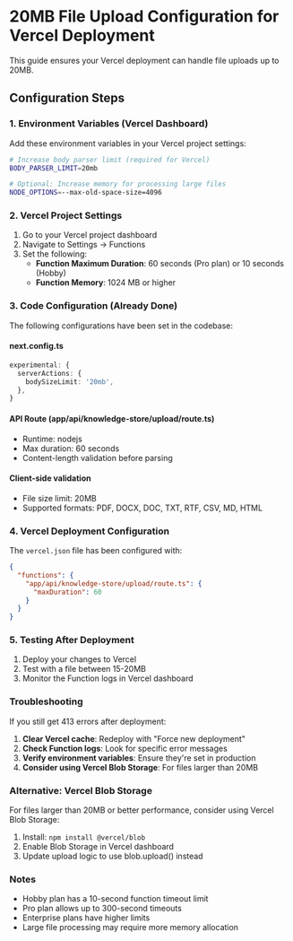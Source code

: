 # 20MB File Upload Configuration for Vercel Deployment

This guide ensures your Vercel deployment can handle file uploads up to 20MB.

## Configuration Steps

### 1. Environment Variables (Vercel Dashboard)

Add these environment variables in your Vercel project settings:

```bash
# Increase body parser limit (required for Vercel)
BODY_PARSER_LIMIT=20mb

# Optional: Increase memory for processing large files
NODE_OPTIONS=--max-old-space-size=4096
```

### 2. Vercel Project Settings

1. Go to your Vercel project dashboard
2. Navigate to Settings → Functions
3. Set the following:
   - **Function Maximum Duration**: 60 seconds (Pro plan) or 10 seconds (Hobby)
   - **Function Memory**: 1024 MB or higher

### 3. Code Configuration (Already Done)

The following configurations have been set in the codebase:

#### next.config.ts
```typescript
experimental: {
  serverActions: {
    bodySizeLimit: '20mb',
  },
}
```

#### API Route (app/api/knowledge-store/upload/route.ts)
- Runtime: nodejs
- Max duration: 60 seconds
- Content-length validation before parsing

#### Client-side validation
- File size limit: 20MB
- Supported formats: PDF, DOCX, DOC, TXT, RTF, CSV, MD, HTML

### 4. Vercel Deployment Configuration

The `vercel.json` file has been configured with:
```json
{
  "functions": {
    "app/api/knowledge-store/upload/route.ts": {
      "maxDuration": 60
    }
  }
}
```

### 5. Testing After Deployment

1. Deploy your changes to Vercel
2. Test with a file between 15-20MB
3. Monitor the Function logs in Vercel dashboard

### Troubleshooting

If you still get 413 errors after deployment:

1. **Clear Vercel cache**: Redeploy with "Force new deployment"
2. **Check Function logs**: Look for specific error messages
3. **Verify environment variables**: Ensure they're set in production
4. **Consider using Vercel Blob Storage**: For files larger than 20MB

### Alternative: Vercel Blob Storage

For files larger than 20MB or better performance, consider using Vercel Blob Storage:

1. Install: `npm install @vercel/blob`
2. Enable Blob Storage in Vercel dashboard
3. Update upload logic to use blob.upload() instead

### Notes

- Hobby plan has a 10-second function timeout limit
- Pro plan allows up to 300-second timeouts
- Enterprise plans have higher limits
- Large file processing may require more memory allocation 